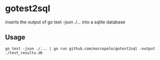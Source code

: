# gotest2sql

inserts the output of go test -json ./... into a sqlite database

## Usage

```
go test -json ./... | go run github.com/marcopolo/gotest2sql -output ./test_results.db
```
